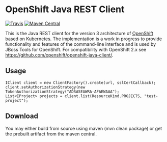 OpenShift Java REST Client
===========================

[![Travis](https://travis-ci.org/openshift/openshift-restclient-java.svg?branch=master)](https://travis-ci.org/openshift/openshift-restclient-java) [![Maven Central](https://maven-badges.herokuapp.com/maven-central/com.openshift/openshift-restclient-java/badge.svg)](https://maven-badges.herokuapp.com/maven-central/com.openshift/openshift-restclient-java)

This is the Java REST client for the version 3 architecture of [OpenShift](https://github.com/openshift/origin) based on Kubernetes.  The implementation is
a work in progress to provide functionality and features of the command-line interface and is used by JBoss Tools for OpenShift.  For compatibility with
OpenShift 2.x see https://github.com/openshift/openshift-java-client/.

Usage
-----
    IClient client = new ClientFactory().create(url, sslCertCallback);
    client.setAuthorizationStrategy(new TokenAuthorizationStrategy("ADSASEAWRA-AFAEWAAA");
    List<IProject> projects = client.list(ResourceKind.PROJECTS, "test-project");

Download
--------
You may either build from source using maven (mvn clean package) or get the prebuilt artifact from the maven central.
